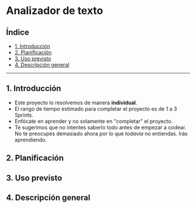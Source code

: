 # Analizador de texto

## Índice

* [1. Introducción](#1-Introducción)
* [2. Planificación](#2-Plafinicación)
* [3. Uso previsto](#3-usoprevisto)
* [4. Descripción general](#4-Descripcióngeneral)

***

## 1. Introducción

* Este proyecto lo resolvemos de manera **individual**.
* El rango de tiempo estimado para completar el proyecto es de 1 a 3 Sprints.
* Enfócate en aprender y no solamente en "completar" el proyecto.
* Te sugerimos que no intentes saberlo todo antes de empezar a codear.
  No te preocupes demasiado ahora por lo que _todavía_ no entiendas.
  Irás aprendiendo.

## 2. Planificación


## 3. Uso previsto


## 4. Descripción general

